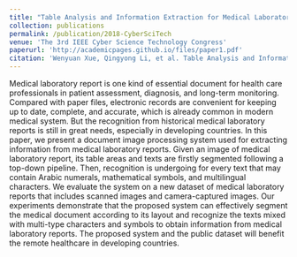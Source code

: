 ```yaml
---
title: "Table Analysis and Information Extraction for Medical Laboratory Reports(Accepted)"
collection: publications
permalink: /publication/2018-CyberSciTech
venue: 'The 3rd IEEE Cyber Science Technology Congress'
paperurl: 'http://academicpages.github.io/files/paper1.pdf'
citation: 'Wenyuan Xue, Qingyong Li, et al. Table Analysis and Information Extraction for Medical Laboratory Reports. The 3rd IEEE Cyber Science Technology Congress, 2018.'
---
```

Medical laboratory report is one kind of essential document for health care professionals in patient assessment, diagnosis, and long-term monitoring. Compared with paper files, electronic records are convenient for keeping up to date, complete, and accurate, which is already common in modern medical system. But the recognition from historical medical laboratory reports is still in great needs, especially in developing countries. In this paper, we present a document image processing system used for extracting information from medical laboratory reports. Given an image of medical laboratory report, its table areas and texts are firstly segmented following a top-down pipeline. Then, recognition is undergoing for every text that may contain Arabic numerals, mathematical symbols, and multilingual characters. We evaluate the system on a new dataset of medical laboratory reports that includes scanned images and camera-captured images. Our experiments demonstrate that the proposed system can effectively segment the medical document according to its layout and recognize the texts mixed with multi-type characters and symbols to obtain information from medical laboratory reports. The proposed system and the public dataset will benefit the remote healthcare in developing countries.
